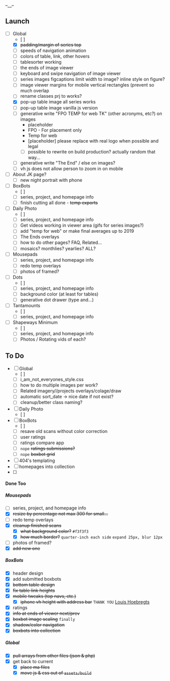 –\_\_–

## Launch
- [ ] Global
	- [ ]
	- [x] ~~padding/margin of series top~~
	- [ ] speeds of navigation animation
	- [ ] colors of table, link, other hovers
	- [ ] tablesorter working
	- [ ] the ends of image viewer
	- [ ] keyboard and swipe navigation of image viewer
	- [ ] series images figcaptions limit width to image? inline style on figure?
	- [ ] image viewer margins for mobile vertical rectangles (prevent so much overlap
	- [ ] rename classes prj to works?
	- [x] pop-up table image all series works
	- [ ] pop-up table image vanilla js version
	- [ ] generative write "FPO TEMP for web TK" (other acronyms, etc?) on images
		- placeholder
		- FPO - For placement only
		- Temp for web
		- [placeholder] please replace with real logo when possible and legal
		- [ ] possible to rewrite on build production? actually random that way...
	- [ ] generative write "The End" / else on images?
	- [ ] vh js does not allow person to zoom in on mobile
- [ ] About JK page?
	- [ ] new night portrait with phone
- [ ] BoxBots
	- [ ]
	- [ ] series, project, and homepage info
	- [ ] finish cutting all done - ~~temp exports~~
- [ ] Daily Photo
	- [ ]
	- [ ] series, project, and homepage info
	- [ ] Get videos working in viewer area (gifs for series images?)
	- [ ] add "temp for web" or make final averages up to 2019
	- [ ] The Ends overlays
	- [ ] how to do other pages? FAQ, Related...
	- [ ] mosaics? monthlies? yearlies? ALL?
- [ ] Mousepads
	- [ ] series, project, and homepage info
	- [ ] redo temp overlays
	- [ ] photos of framed?
- [ ] Dots
	- [ ]
	- [ ] series, project, and homepage info
	- [ ] background color (at least for tables)
	- [ ] generative dot drawer (type and...)

- [ ] Tantamounts
	- [ ]
	- [ ] series, project, and homepage info
- [ ] Shapeways Minimum
	- [ ]
	- [ ] series, project, and homepage info
	- [ ] Photos / Rotating vids of each?

## To Do
- [ ] Global
	- [ ]
	- [ ] i_am_not_everyones_style.css
	- [ ] how to do multiple images per work?
	- [ ] Related imagery//projects overlays/colage/draw
	- [ ] automatic sort_date -> nice date if not exist?
	- [ ] cleanup/better class naming?
- [ ] Daily Photo
	- [ ]
- [ ] BoxBots
	- [ ]
	- [ ] resave old scans without color correction
	- [ ] user ratings
	- [ ] ratings compare app
	- [ ] `nope` ~~ratings submissions?~~
	- [ ] `nope` ~~boxbot grid~~
- [ ] 404's templating
- [ ] homepages into collection
- [ ]

#### Done Too

##### Mousepads

- [ ] series, project, and homepage info
- [x] ~~resize by percentage not max 300 for small...~~
- [ ] redo temp overlays
- [x] ~~cleanup finished scans~~
	- [x] ~~what background color?~~ `#f3f3f3`
	- [x] ~~how much border?~~ `quarter-inch each side` `expand 25px, blur 12px`
- [ ] photos of framed?
- [x] ~~add new one~~

##### BoxBots

- [x] header design
- [x] add submitted boxbots
- [x] ~~bottom table design~~
- [x] ~~fix table link heights~~
- [x] ~~mobile tweaks (top navs, etc.)~~
	- [x] ~~iphone vh height with address bar~~ `THANK YOU` [Louis Hoebregts](https://css-tricks.com/the-trick-to-viewport-units-on-mobile/)
- [x] ratings
- [x] ~~info at ends of viewer next/prev~~
- [x] ~~boxbot image scaling~~ `finally`
- [x] ~~shadow/color navigation~~
- [x] ~~boxbots into collection~~

##### Global 

- [x] ~~pull arrays from other files (json & php)~~
- [x] get back to current
	- [x] ~~place ma files~~
	- [x] ~~move js & css out of `assets/build`~~
